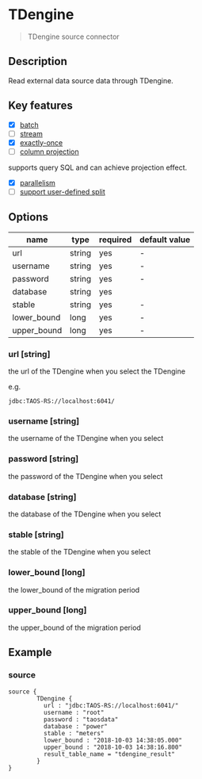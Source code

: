 # TDengine

> TDengine source connector

## Description

Read external data source data through TDengine.

## Key features

- [x] [batch](../../concept/connector-v2-features.md)
- [ ] [stream](../../concept/connector-v2-features.md)
- [x] [exactly-once](../../concept/connector-v2-features.md)
- [ ] [column projection](../../concept/connector-v2-features.md)

supports query SQL and can achieve projection effect.

- [x] [parallelism](../../concept/connector-v2-features.md)
- [ ] [support user-defined split](../../concept/connector-v2-features.md)

## Options

| name                       | type    | required | default value |
|----------------------------|---------|----------|---------------|
| url                       | string  | yes      | -             |
| username                       | string     | yes      | -             |
| password                  | string  | yes      | -             |
| database                        | string  | yes      |          |
| stable                     | string  | yes      | -             |
| lower_bound                | long    | yes       | -             |
| upper_bound                | long    | yes       | -             |

### url [string] 

the url of the TDengine when you select the TDengine

e.g.
```
jdbc:TAOS-RS://localhost:6041/
```

### username [string]

the username of the TDengine when you select

### password [string]

the password of the TDengine when you select

### database [string]

the database of the TDengine when you select

### stable [string]

the stable of the TDengine when you select

### lower_bound [long]

the lower_bound of the migration period

### upper_bound [long]

the upper_bound of the migration period

## Example

### source
```hocon
source {
        TDengine {
          url : "jdbc:TAOS-RS://localhost:6041/"
          username : "root"
          password : "taosdata"
          database : "power"
          stable : "meters"
          lower_bound : "2018-10-03 14:38:05.000"
          upper_bound : "2018-10-03 14:38:16.800"
          result_table_name = "tdengine_result"
        }
}
```
